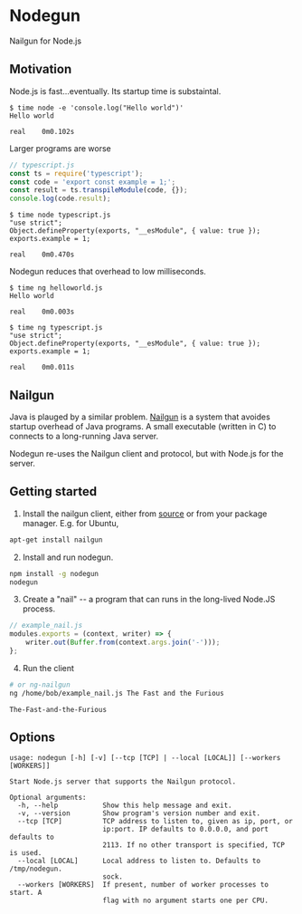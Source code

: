 # Nodegun

Nailgun for Node.js

## Motivation

Node.js is fast...eventually. Its startup time is substaintal.

```
$ time node -e 'console.log("Hello world")'
Hello world

real    0m0.102s
```

Larger programs are worse

```js
// typescript.js
const ts = require('typescript');
const code = 'export const example = 1;';
const result = ts.transpileModule(code, {});
console.log(code.result);
```

```
$ time node typescript.js
"use strict";
Object.defineProperty(exports, "__esModule", { value: true });
exports.example = 1;

real    0m0.470s
```

Nodegun reduces that overhead to low milliseconds.

```
$ time ng helloworld.js
Hello world

real    0m0.003s
```


```
$ time ng typescript.js
"use strict";
Object.defineProperty(exports, "__esModule", { value: true });
exports.example = 1;

real    0m0.011s
```

## Nailgun

Java is plauged by a similar problem. [Nailgun](http://www.martiansoftware.com/nailgun/) is a system that avoides startup overhead of Java programs. A small executable (written in C) to connects to a long-running Java server.

Nodegun re-uses the Nailgun client and protocol, but with Node.js for the server.

## Getting started

1. Install the nailgun client, either from [source](https://github.com/martylamb/nailgun) or from your package manager. E.g. for Ubuntu,

```sh
apt-get install nailgun
```

2. Install and run nodegun.

```sh
npm install -g nodegun
nodegun
```

3. Create a "nail" -- a program that can runs in the long-lived Node.JS process.

```js
// example_nail.js
modules.exports = (context, writer) => {
    writer.out(Buffer.from(context.args.join('-')));
};
```

4. Run the client 

```sh
# or ng-nailgun 
ng /home/bob/example_nail.js The Fast and the Furious
```

```
The-Fast-and-the-Furious
```

## Options

```
usage: nodegun [-h] [-v] [--tcp [TCP] | --local [LOCAL]] [--workers [WORKERS]]

Start Node.js server that supports the Nailgun protocol.

Optional arguments:
  -h, --help           Show this help message and exit.
  -v, --version        Show program's version number and exit.
  --tcp [TCP]          TCP address to listen to, given as ip, port, or 
                       ip:port. IP defaults to 0.0.0.0, and port defaults to 
                       2113. If no other transport is specified, TCP is used.
  --local [LOCAL]      Local address to listen to. Defaults to /tmp/nodegun.
                       sock.
  --workers [WORKERS]  If present, number of worker processes to start. A 
                       flag with no argument starts one per CPU.
```